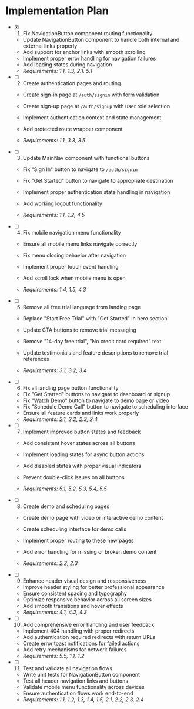 # Implementation Plan

- [x] 1. Fix NavigationButton component routing functionality


  - Update NavigationButton component to handle both internal and external links properly
  - Add support for anchor links with smooth scrolling
  - Implement proper error handling for navigation failures
  - Add loading states during navigation
  - _Requirements: 1.1, 1.3, 2.1, 5.1_



- [ ] 2. Create authentication pages and routing
  - Create sign-in page at `/auth/signin` with form validation
  - Create sign-up page at `/auth/signup` with user role selection
  - Implement authentication context and state management


  - Add protected route wrapper component
  - _Requirements: 1.1, 3.3, 3.5_

- [ ] 3. Update MainNav component with functional buttons
  - Fix "Sign In" button to navigate to `/auth/signin`


  - Fix "Get Started" button to navigate to appropriate destination
  - Implement proper authentication state handling in navigation
  - Add working logout functionality
  - _Requirements: 1.1, 1.2, 4.5_

- [ ] 4. Fix mobile navigation menu functionality
  - Ensure all mobile menu links navigate correctly



  - Fix menu closing behavior after navigation
  - Implement proper touch event handling
  - Add scroll lock when mobile menu is open
  - _Requirements: 1.4, 1.5, 4.3_



- [ ] 5. Remove all free trial language from landing page
  - Replace "Start Free Trial" with "Get Started" in hero section


  - Update CTA buttons to remove trial messaging
  - Remove "14-day free trial", "No credit card required" text
  - Update testimonials and feature descriptions to remove trial references
  - _Requirements: 3.1, 3.2, 3.4_


- [ ] 6. Fix all landing page button functionality
  - Fix "Get Started" buttons to navigate to dashboard or signup
  - Fix "Watch Demo" button to navigate to demo page or video
  - Fix "Schedule Demo Call" button to navigate to scheduling interface
  - Ensure all feature cards and links work properly
  - _Requirements: 2.1, 2.2, 2.3, 2.4_



- [ ] 7. Implement improved button states and feedback
  - Add consistent hover states across all buttons
  - Implement loading states for async button actions
  - Add disabled states with proper visual indicators


  - Prevent double-click issues on all buttons
  - _Requirements: 5.1, 5.2, 5.3, 5.4, 5.5_

- [ ] 8. Create demo and scheduling pages
  - Create demo page with video or interactive demo content


  - Create scheduling interface for demo calls
  - Implement proper routing to these new pages
  - Add error handling for missing or broken demo content
  - _Requirements: 2.2, 2.3_

- [ ] 9. Enhance header visual design and responsiveness
  - Improve header styling for better professional appearance
  - Ensure consistent spacing and typography
  - Optimize responsive behavior across all screen sizes
  - Add smooth transitions and hover effects
  - _Requirements: 4.1, 4.2, 4.3_

- [ ] 10. Add comprehensive error handling and user feedback
  - Implement 404 handling with proper redirects
  - Add authentication required redirects with return URLs
  - Create error toast notifications for failed actions
  - Add retry mechanisms for network failures
  - _Requirements: 5.5, 1.1, 1.2_

- [ ] 11. Test and validate all navigation flows
  - Write unit tests for NavigationButton component
  - Test all header navigation links and buttons
  - Validate mobile menu functionality across devices
  - Ensure authentication flows work end-to-end
  - _Requirements: 1.1, 1.2, 1.3, 1.4, 1.5, 2.1, 2.2, 2.3, 2.4_
